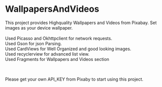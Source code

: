 # WallpapersAndVideos
This project provides Highquality Wallpapers and Videos from Pixabay. Set images as your device wallpaper.<br/><br/>
Used Picasso and Okhttpclient for network requests.<br/>
Used Gson for json Parsing.<br/>
Used CardViews for Well Organized and good looking images.<br/>
Used recyclerview for advanced list view.<br/>
Used Fragments for Wallpapers and Videos section<br/><br/><br/>

Please get your own API_KEY from Pixaby to start using this project.
